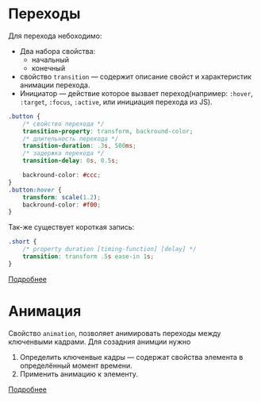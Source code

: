 # Переходы

Для перехода небоходимо:

* Два набора свойства:
    * начальный 
    * конечный
* свойство `transition` — содержит описание свойст и характеристик анимации перехода.
* Инициатор — действие которое вызвает переход(например: `:hover`, `:target`, `:focus`, `:active`, или инициация перехода из JS).

```CSS
.button {
    /* свойство перехода */
    transition-property: transform, backround-color;
    /* длительность перехода */
    transition-duration: .3s, 500ms;
    /* задержка перехода */
    transition-delay: 0s, 0.5s;

    backround-color: #ccc;
}
.button:hover {
    transform: scale(1.2);
    backround-color: #f00;
}
```

Так-же существует короткая запись:
```CSS
.short {
    /* property duration [timing-function] [delay] */
    transition: transform .5s ease-in 1s;
}
```

[Подробнее](https://developer.mozilla.org/ru/docs/Web/CSS/transition)

# Анимация

Свойство `animation`, позволяет анимировать переходы между ключенвыми кадрами.
Для созадния анимции нужно
1. Определить ключенвые кадры — содержат свойства элемента в определённый момент времени.
2. Применить анимацию к элементу.

[Подробнее](https://developer.mozilla.org/ru/docs/Web/CSS/CSS_Animations/Ispolzovanie_CSS_animatciy)
